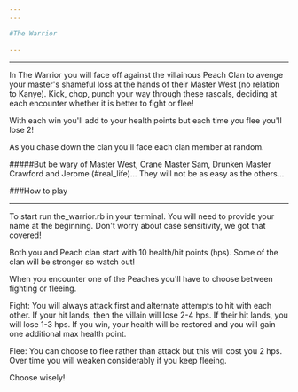```yaml
---
---

#The Warrior

---
```

---

In The Warrior you will face off against the villainous Peach Clan to avenge your master's shameful loss at the hands of their Master West (no relation to Kanye). Kick, chop, punch your way through these rascals, deciding at each encounter whether it is better to fight or flee!

With each win you'll add to your health points but each time you flee you'll lose 2!

As you chase down the clan you'll face each clan member at random.

#####But be wary of Master West, Crane Master Sam, Drunken Master Crawford and Jerome (#real_life)...
They will not be as easy as the others...


###How to play

---
To start run the_warrior.rb in your terminal.
You will need to provide your name at the beginning. Don't worry about case sensitivity, we got that covered!

Both you and Peach clan start with 10 health/hit points (hps). Some of the clan will be stronger so watch out!

When you encounter one of the Peaches you'll have to choose between fighting or fleeing.

Fight: You will always attack first and alternate attempts to hit with each other. If your hit lands, then the villain will lose 2-4 hps. If their hit lands, you will lose 1-3 hps. If you win, your health will be restored and you will gain one additional max health point.

Flee: You can choose to flee rather than attack but this will cost you 2 hps. Over time you will weaken considerably if you keep fleeing.

Choose wisely!

```

```